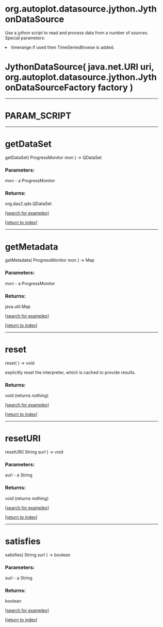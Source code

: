 # org.autoplot.datasource.jython.JythonDataSource

Use a jython script to read and process data from a number of sources.
 Special parameters:
 <li>  timerange  if used then TimeSeriesBrowse is added.

# JythonDataSource( java.net.URI uri, org.autoplot.datasource.jython.JythonDataSourceFactory factory )


***
<a name="PARAM_SCRIPT"></a>
# PARAM_SCRIPT



***
<a name="getDataSet"></a>
# getDataSet
getDataSet( ProgressMonitor mon ) &rarr; QDataSet



### Parameters:
mon - a ProgressMonitor

### Returns:
org.das2.qds.QDataSet


<a href="https://github.com/autoplot/dev/search?q=getDataSet&unscoped_q=getDataSet">[search for examples]</a>

<a href="https://github.com/autoplot/documentation/blob/master/javadoc/index-all.md">[return to index]</a>

***
<a name="getMetadata"></a>
# getMetadata
getMetadata( ProgressMonitor mon ) &rarr; Map



### Parameters:
mon - a ProgressMonitor

### Returns:
java.util.Map


<a href="https://github.com/autoplot/dev/search?q=getMetadata&unscoped_q=getMetadata">[search for examples]</a>

<a href="https://github.com/autoplot/documentation/blob/master/javadoc/index-all.md">[return to index]</a>

***
<a name="reset"></a>
# reset
reset(  ) &rarr; void

explicitly reset the interpreter, which is cached to provide results.

### Returns:
void (returns nothing)


<a href="https://github.com/autoplot/dev/search?q=reset&unscoped_q=reset">[search for examples]</a>

<a href="https://github.com/autoplot/documentation/blob/master/javadoc/index-all.md">[return to index]</a>

***
<a name="resetURI"></a>
# resetURI
resetURI( String surl ) &rarr; void



### Parameters:
surl - a String

### Returns:
void (returns nothing)


<a href="https://github.com/autoplot/dev/search?q=resetURI&unscoped_q=resetURI">[search for examples]</a>

<a href="https://github.com/autoplot/documentation/blob/master/javadoc/index-all.md">[return to index]</a>

***
<a name="satisfies"></a>
# satisfies
satisfies( String surl ) &rarr; boolean



### Parameters:
surl - a String

### Returns:
boolean


<a href="https://github.com/autoplot/dev/search?q=satisfies&unscoped_q=satisfies">[search for examples]</a>

<a href="https://github.com/autoplot/documentation/blob/master/javadoc/index-all.md">[return to index]</a>


